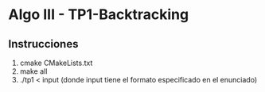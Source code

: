 # Algo III - TP1-Backtracking

## Instrucciones
1. cmake CMakeLists.txt
2. make all
3. ./tp1 < input (donde input tiene el formato especificado en el enunciado) 
